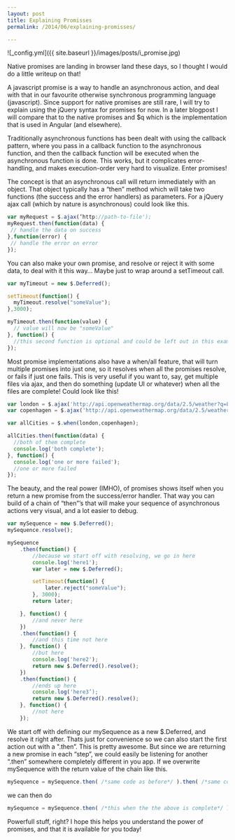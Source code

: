 ```yaml
---
layout: post
title: Explaining Promisses
permalink: /2014/06/explaining-promisses/

---
```


![_config.yml]({{ site.baseurl }}/images/posts/i_promise.jpg)

Native promises are landing in browser land these days, so I thought I would do a little writeup on that!

A javascript promise is a way to handle an asynchronous action, and deal with that in our favourite otherwise synchronous programming language (javascript). Since support for native promises are still rare, I will try to explain using the jQuery syntax for promises for now. In a later blogpost I will compare that to the native promises and $q which is the implementation that is used in Angular (and elsewhere).

Traditionally asynchronous functions has been dealt with using the callback pattern, where you pass in a callback function to the asynchronous function, and then the callback function will be executed when the asynchronous function is done. This works, but it complicates error-handling, and makes execution-order very hard to visualize. Enter promises!

The concept is that an asynchronous call will return immediately with an object. That object typically has a “then” method which will take two functions (the success and the error handlers) as parameters. For a jQuery ajax call (which by nature is asynchronous) could look like this.

```js
var myRequest = $.ajax(‘http://path-to-file');
myRequest.then(function(data) {
 // handle the data on success
},function(error) {
 // handle the error on error
});
```

You can also make your own promise, and resolve or reject it with some data, to deal with it this way… Maybe just to wrap around a setTimeout call.

```js
var myTimeout = new $.Deferred();

setTimeout(function() {
  myTimeout.resolve("someValue");
},3000);

myTimeout.then(function(value) {
  // value will now be "someValue"
}, function() {
  //this second function is optional and could be left out in this example.
});
```


Most promise implementations also have a when/all feature, that will turn multiple promises into just one, so it resolves when all the promises resolve, or fails if just one fails. This is very useful if you want to, say, get multiple files via ajax, and then do something (update UI or whatever) when all the files are complete! Could look like this!

```js
var london = $.ajax('http://api.openweathermap.org/data/2.5/weather?q=London,uk');
var copenhagen = $.ajax('http://api.openweathermap.org/data/2.5/weather?q=Copenhagen,dk');

var allCities = $.when(london,copenhagen);

allCities.then(function(data) {
  //both of them complete
  console.log('both complete');
}, function() {
  console.log('one or more failed');
  //one or more failed
});
```


The beauty, and the real power (IMHO), of promises shows itself when you return a new promise from the success/error handler. That way you can build of a chain of “then”’s that will make your sequence of asynchronous actions very visual, and a lot easier to debug.

```js
var mySequence = new $.Deferred();
mySequence.resolve();

mySequence
    .then(function() {
        //because we start off with resolving, we go in here
        console.log('here1');
        var later = new $.Deferred();

        setTimeout(function() {
            later.reject("someValue");
        }, 3000);
        return later;

    }, function() {
        //and never here
    })
    .then(function() {
        //and this time not here
    }, function() {
        //but here
        console.log('here2');
        return new $.Deferred().resolve();
    })
    .then(function() {
        //ends up here
        console.log('here3’);
        return new $.Deferred().resolve();
    }, function() {
        //not here
    });
```

We start off with defining our mySequence as a new $.Deferred, and resolve it right after. Thats just for convenience so we can also start the first action out with a ".then”. This is pretty awesome. But since we are returning a new promise in each “step”, we could easily be listening for another “.then” somewhere completely different in you app. If we overwrite mySequence with the return value of the chain like this.

```js
mySequence = mySequence.then( /*same code as before*/ ).then( /*same code as before*/ ).then( /*same code as before*/ );
```

we can then do

```js
mySequence = mySequence.then( /*this when the the above is complete*/ );
```

Powerfull stuff, right?
I hope this helps you understand the power of promises, and that it is available for you today!
